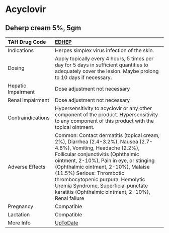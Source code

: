 # Acyclovir

## Deherp cream 5%, 5gm

| TAH Drug Code      | [EDHEP](https://www.tahsda.org.tw/drugs/hissearch.php?drug_code=EDHEP)                                                                                                                                                                                                                                                                                                                                |
|:-------------------|:------------------------------------------------------------------------------------------------------------------------------------------------------------------------------------------------------------------------------------------------------------------------------------------------------------------------------------------------------------------------------------------------------|
| Indications        | Herpes simplex virus infection of the skin.                                                                                                                                                                                                                                                                                                                                                           |
| Dosing             | Apply topically every 4 hours, 5 times per day for 5 days in sufficient quantities to adequately cover the lesion. Maybe prolong to 10 days if necessary.                                                                                                                                                                                                                                             |
| Hepatic Impairment | Dose adjustment not necessary                                                                                                                                                                                                                                                                                                                                                                         |
| Renal Impairment   | Dose adjustment not necessary                                                                                                                                                                                                                                                                                                                                                                         |
| Contraindications  | Hypersensitivity to acyclovir or any other component of the product. Hypersensitivity to any component of this product with the topical ointment.                                                                                                                                                                                                                                                     |
| Adverse Effects    | Common: Contact dermatitis (topical cream, 2%), Diarrhea (2.4-3.2%), Nausea (2.7-4.8%), Vomiting, Headache (2.2%), Follicular conjunctivitis (Ophthalmic ointment, 2-10%), Pain in eye, or stinging (Ophthalmic ointment, 2-10%), Malaise (11.5%) Serious: Thrombotic thrombocytopenic purpura, Hemolytic Uremia Syndrome, Superficial punctate keratitis (Ophthalmic ointment, 2-10%), Renal failure |
| Pregnancy          | Compatible                                                                                                                                                                                                                                                                                                                                                                                            |
| Lactation          | Compatible                                                                                                                                                                                                                                                                                                                                                                                            |
| More Info          | [UpToDate](https://www.uptodate.com/contents/acyclovir-drug-information)                                                                                                                                                                                                                                                                                                                              |

